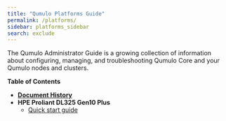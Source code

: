 ```yaml
---
title: "Qumulo Platforms Guide"
permalink: /platforms/
sidebar: platforms_sidebar
search: exclude
---
```


The Qumulo Administrator Guide is a growing collection of information about configuring, managing, and troubleshooting Qumulo Core and your Qumulo nodes and clusters.

**Table of Contents**
* **[Document History](history.md)**
* **HPE Proliant DL325 Gen10 Plus**
  * [Quick start guide](hpe-dl325-gen10-plus/quick-start-guide.md)
